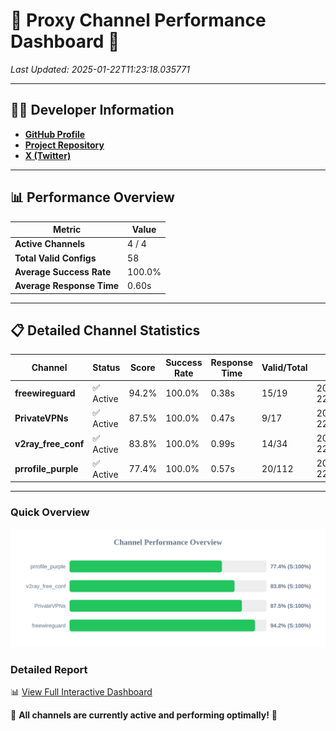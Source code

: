 # 🌟 Proxy Channel Performance Dashboard 🌟

_Last Updated: 2025-01-22T11:23:18.035771_

---

## 👩‍💻 Developer Information

- **[GitHub Profile](https://github.com/4n0nymou3)**  
- **[Project Repository](https://github.com/4n0nymou3/multi-proxy-config-fetcher)**  
- **[X (Twitter)](https://x.com/4n0nymou3)**  

---

## 📊 Performance Overview

| Metric                | Value       |
|-----------------------|-------------|
| **Active Channels**   | 4 / 4       |
| **Total Valid Configs** | 58          |
| **Average Success Rate** | 100.0%      |
| **Average Response Time** | 0.60s       |

---

## 📋 Detailed Channel Statistics

| Channel          | Status     | Score  | Success Rate | Response Time | Valid/Total | Last Success               |
|------------------|------------|--------|--------------|---------------|-------------|----------------------------|
| **freewireguard**  | ✅ Active  | 94.2%  | 100.0% | 0.38s         | 15/19       | 2025-01-22T11:23:18.033972 |
| **PrivateVPNs**  | ✅ Active  | 87.5%  | 100.0% | 0.47s         | 9/17       | 2025-01-22T11:23:17.631353 |
| **v2ray_free_conf**  | ✅ Active  | 83.8%  | 100.0% | 0.99s         | 14/34       | 2025-01-22T11:23:17.122716 |
| **prrofile_purple**  | ✅ Active  | 77.4%  | 100.0% | 0.57s         | 20/112       | 2025-01-22T11:23:16.094238 |

---

### Quick Overview
<div align="center">
  <a href="https://raw.githubusercontent.com/nullluser/NullRepo/refs/heads/main/assets/channel_stats_chart.svg">
    <img src="https://raw.githubusercontent.com/nullluser/NullRepo/refs/heads/main/assets/channel_stats_chart.svg" alt="Source Performance Statistics" width="800">
  </a>
</div>

### Detailed Report
📊 [View Full Interactive Dashboard](https://htmlpreview.github.io/?https://github.com/nullluser/NullRepo/blob/main/assets/performance_report.html)

🎉 **All channels are currently active and performing optimally!** 🎉
